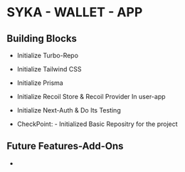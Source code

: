 # SYKA - WALLET - APP


## Building Blocks
- Initialize Turbo-Repo
- Initialize Tailwind CSS
- Initialize Prisma
- Initialize Recoil Store & Recoil Provider In user-app
- Initialize Next-Auth & Do Its Testing

- CheckPoint: - Initialized Basic Repositry for the project




## Future Features-Add-Ons
- 